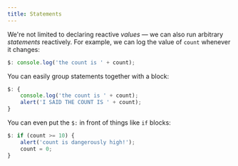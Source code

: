 ```yaml
---
title: Statements
---
```


We're not limited to declaring reactive _values_ — we can also run arbitrary _statements_ reactively. For example, we can log the value of `count` whenever it changes:

```js
$: console.log('the count is ' + count);
```

You can easily group statements together with a block:

```js
$: {
	console.log('the count is ' + count);
	alert('I SAID THE COUNT IS ' + count);
}
```

You can even put the `$:` in front of things like `if` blocks:

```js
$: if (count >= 10) {
	alert('count is dangerously high!');
	count = 0;
}
```
